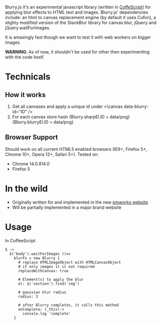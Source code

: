 Blurry.js it's an experimental javascript library (written in [CoffeScript](http://jashkenas.github.com/coffee-script/)) for applying blur effects to HTML text and images. Blurry.js' dependencies include: an html to canvas replacement engine (by default it uses Cufon), a slighty modified version of the StackBlur library for canvas blur, jQuery and jQuery.waitForImages.

It is amasingly fast though we want to test it with web workers on bigger images.

**WARNING**: As of now, it shouldn't be used for other then experimenting with the code itself.

Technicals
==========

How it works
------------

1. Get all canvases and apply a unique id under \<\canvas data-blurry-id="ID" \/>
2. For each canvas store hash
        {Blurry.sharpEl.ID = data/png}
        {Blurry.blurryEl.ID = data/png}

Browser Support
---------------

Should work on all current HTML5 enabled browsers (IE9+, Firefox 5+, Chrome 10+, Opera 12+, Safari 5+). Tested on:
* Chrome 14.0.814.0
* Firefox 5

In the wild
===========
* Originally written for and implemented in the new [pmworks website](http://www.pmworks-corp.com)
* Will be partially implemented in a major brand website

Usage
=====
In CoffeeScript

    $ ->
      $('body').waitForImages ()=>
        blurFx = new Blurry {
          # replace HTMLImageObject with HTMLCanvasObject
          # if only images it is not required
          replaceWithCanvas: true

          # Element(s) to apply the blur
          el: $('section').find('img')

          # gaussian blur radius
          radius: 3

          # after Blurry completes, it calls this method
          onComplete: (_this)->
            console.log 'complete'
        }